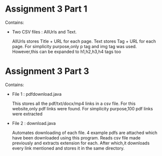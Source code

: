 <h1>Assignment 3 Part 1 </h1>

<p>  Contains:
<ul>
    <li>
        Two CSV files : AllUrls and Text.
    </li>
    <p>AllUrls stores Title + URL for each page. Text stores Tag + URL for each page.
        For simplicity purpose,only p tag and img tag was used. However,this can be expanded to h1,h2,h3,h4 tags too
    </p>
</ul>
</p>


<h1>Assignment 3 Part 3</h1>
<p>
    Contains:
    <ul>
        <li>
            File 1 : pdfdownload.java 
        </li>
        <p>
            This stores all the pdf/txt/docx/mp4 links in a csv file. For this website,only pdf links were found.
            For simplicity purpose,100 pdf links were extracted
        </p>
        <li>
            File 2 :  download.java
        </li>
        <p>
            Automates downloading of each file. 4 example pdfs are attached which have been downloaded using this program. Reads csv file made previously
            and extracts extension for each. After which,it downloads every link mentioned and stores it in the same directory.
        </p>
    </ul>
</p>
